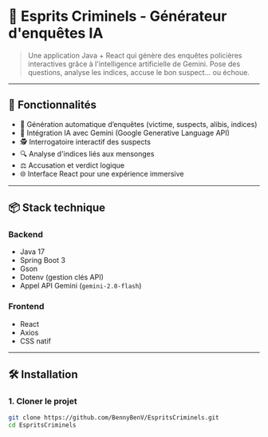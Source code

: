 # 🧠 Esprits Criminels - Générateur d'enquêtes IA

> Une application Java + React qui génère des enquêtes policières interactives grâce à l'intelligence artificielle de Gemini. Pose des questions, analyse les indices, accuse le bon suspect... ou échoue.

---

## 🚀 Fonctionnalités

- 🎲 Génération automatique d’enquêtes (victime, suspects, alibis, indices)
- 🧠 Intégration IA avec Gemini (Google Generative Language API)
- 🕵️ Interrogatoire interactif des suspects
- 🔍 Analyse d'indices liés aux mensonges
- ⚖️ Accusation et verdict logique
- 🌐 Interface React pour une expérience immersive

---

## 📦 Stack technique

### Backend
- Java 17
- Spring Boot 3
- Gson
- Dotenv (gestion clés API)
- Appel API Gemini (`gemini-2.0-flash`)

### Frontend
- React
- Axios
- CSS natif

---

## 🛠️ Installation

### 1. Cloner le projet

```bash
git clone https://github.com/BennyBenV/EspritsCriminels.git
cd EspritsCriminels
